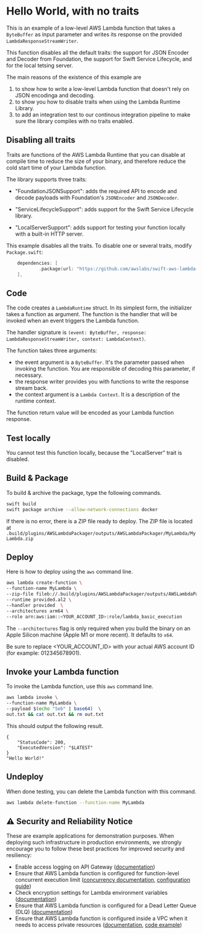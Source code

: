 # Hello World, with no traits

This is an example of a low-level AWS Lambda function that takes a `ByteBuffer` as input parameter and writes its response on the provided `LambdaResponseStreamWriter`.

This function disables all the default traits: the support for JSON Encoder and Decoder from Foundation, the support for Swift Service Lifecycle, and for the local tetsing server.

The main reasons of the existence of this example are 

1. to show how to write a low-level Lambda function that doesn't rely on JSON encodinga and decoding.
2. to show you how to disable traits when using the Lambda Runtime Library.
3. to add an integration test to our continous integration pipeline to make sure the library compiles with no traits enabled.

## Disabling all traits

Traits are functions of the AWS Lambda Runtime that you can disable at compile time to reduce the size of your binary, and therefore reduce the cold start time of your Lambda function.

The library supports three traits:

- "FoundationJSONSupport": adds the required API to encode and decode payloads with Foundation's `JSONEncoder` and `JSONDecoder`.

- "ServiceLifecycleSupport": adds support for the Swift Service Lifecycle library.

- "LocalServerSupport": adds support for testing your function locally with a built-in HTTP server.

This example disables all the traits. To disable one or several traits, modify `Package.swift`:

```swift
	dependencies: [
			.package(url: "https://github.com/awslabs/swift-aws-lambda-runtime.git", from: "2.0.0-beta", traits: [])
	],
```

## Code 

The code creates a `LambdaRuntime` struct. In its simplest form, the initializer takes a function as argument. The function is the handler that will be invoked when an event triggers the Lambda function.

The handler signature is `(event: ByteBuffer, response: LambdaResponseStreamWriter, context: LambdaContext)`.

The function takes three arguments:
- the event argument is a `ByteBuffer`. It's the parameter passed when invoking the function. You are responsible of decoding this parameter, if necessary.
- the response writer provides you with functions to write the response stream back.
- the context argument is a `Lambda Context`. It is a description of the runtime context.

The function return value will be encoded as your Lambda function response.

## Test locally 

You cannot test this function locally, because the "LocalServer" trait is disabled.

## Build & Package 

To build & archive the package, type the following commands.

```bash
swift build
swift package archive --allow-network-connections docker
```

If there is no error, there is a ZIP file ready to deploy. 
The ZIP file is located at `.build/plugins/AWSLambdaPackager/outputs/AWSLambdaPackager/MyLambda/MyLambda.zip`

## Deploy

Here is how to deploy using the `aws` command line.

```bash
aws lambda create-function \
--function-name MyLambda \
--zip-file fileb://.build/plugins/AWSLambdaPackager/outputs/AWSLambdaPackager/MyLambda/MyLambda.zip \
--runtime provided.al2 \
--handler provided  \
--architectures arm64 \
--role arn:aws:iam::<YOUR_ACCOUNT_ID>:role/lambda_basic_execution
```

The `--architectures` flag is only required when you build the binary on an Apple Silicon machine (Apple M1 or more recent). It defaults to `x64`.

Be sure to replace <YOUR_ACCOUNT_ID> with your actual AWS account ID (for example: 012345678901).

## Invoke your Lambda function

To invoke the Lambda function, use this `aws` command line.

```bash
aws lambda invoke \
--function-name MyLambda \
--payload $(echo "Seb" | base64)  \
out.txt && cat out.txt && rm out.txt
```

This should output the following result. 

```
{
    "StatusCode": 200,
    "ExecutedVersion": "$LATEST"
}
"Hello World!"
```

## Undeploy

When done testing, you can delete the Lambda function with this command.

```bash
aws lambda delete-function --function-name MyLambda
```

## ⚠️ Security and Reliability Notice

These are example applications for demonstration purposes. When deploying such infrastructure in production environments, we strongly encourage you to follow these best practices for improved security and resiliency:

- Enable access logging on API Gateway ([documentation](https://docs.aws.amazon.com/apigateway/latest/developerguide/set-up-logging.html))
- Ensure that AWS Lambda function is configured for function-level concurrent execution limit ([concurrency documentation](https://docs.aws.amazon.com/lambda/latest/dg/lambda-concurrency.html), [configuration guide](https://docs.aws.amazon.com/lambda/latest/dg/configuration-concurrency.html))
- Check encryption settings for Lambda environment variables ([documentation](https://docs.aws.amazon.com/lambda/latest/dg/configuration-envvars-encryption.html))
- Ensure that AWS Lambda function is configured for a Dead Letter Queue (DLQ) ([documentation](https://docs.aws.amazon.com/lambda/latest/dg/invocation-async-retain-records.html#invocation-dlq))
- Ensure that AWS Lambda function is configured inside a VPC when it needs to access private resources ([documentation](https://docs.aws.amazon.com/lambda/latest/dg/configuration-vpc.html), [code example](https://github.com/awslabs/swift-aws-lambda-runtime/tree/main/Examples/ServiceLifecycle%2BPostgres))